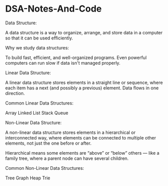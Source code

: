 # DSA-Notes-And-Code

Data Structure:

A data structure is a way to organize, arrange, and store data in a computer so that it can be used efficiently.

Why we study data structures:

To build fast, efficient, and well-organized programs. Even powerful computers can run slow if data isn't managed properly.


Linear Data Structure:

A linear data structure stores elements in a straight line or sequence, where each item has a next (and possibly a previous) element. Data flows in one direction.

Common Linear Data Structures:

Array
Linked List
Stack
Queue

Non-Linear Data Structure:

A non-linear data structure stores elements in a hierarchical or interconnected way, where elements can be connected to multiple other elements, not just the one before or after.

Hierarchical means some elements are “above” or “below” others — like a family tree, where a parent node can have several children.

Common Non-Linear Data Structures:

Tree
Graph
Heap
Trie

